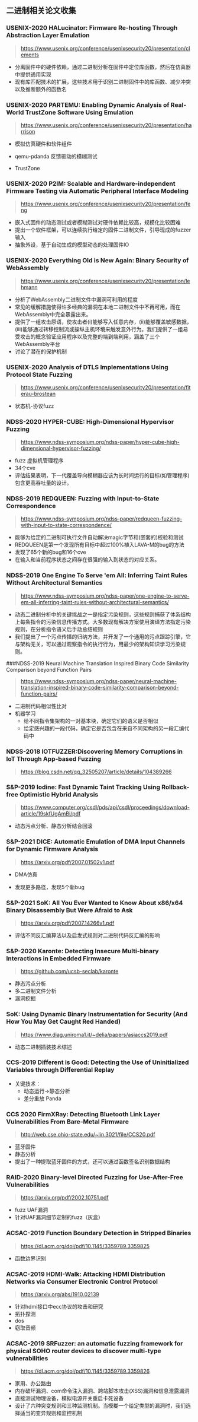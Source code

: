 ## 二进制相关论文收集



### USENIX-2020 HALucinator: Firmware Re-hosting Through Abstraction Layer Emulation

> https://www.usenix.org/conference/usenixsecurity20/presentation/clements

- 分离固件中的硬件依赖，通过二进制分析在固件中定位库函数，然后在仿真器中提供通用实现
- 现有库匹配技术的扩展，这些技术用于识别二进制固件中的库函数、减少冲突以及推断额外的函数名



### USENIX-2020 PARTEMU: Enabling Dynamic Analysis of Real-World TrustZone Software Using Emulation

> https://www.usenix.org/conference/usenixsecurity20/presentation/harrison

- 模拟仿真硬件和软件组件

- qemu-pdanda 反馈驱动的模糊测试

- TrustZone

  

### USENIX-2020  P2IM: Scalable and Hardware-independent Firmware Testing via Automatic Peripheral Interface Modeling

> https://www.usenix.org/conference/usenixsecurity20/presentation/feng

- 嵌入式固件的动态测试或者模糊测试对硬件依赖比较高，规模化比较困难
- 提出一个软件框架，可以连续执行给定的固件二进制文件，引导现成的fuzzer输入
- 抽象外设，基于自动生成的模型动态的处理固件IO



### USENIX-2020 Everything Old is New Again: Binary Security of WebAssembly

> https://www.usenix.org/conference/usenixsecurity20/presentation/lehmann

- 分析了WebAssembly二进制文件中漏洞可利用的程度
- 常见的缓解措施使得许多经典的漏洞在本地二进制文件中不再可用，而在WebAssembly中完全暴露出来。
- 提供了一组攻击原语，使攻击者(i)能够写入任意内存，(ii)能够覆盖敏感数据，(iii)能够通过转移控制流或操纵主机环境来触发意外行为。我们提供了一组易受攻击的概念验证应用程序以及完整的端到端利用，涵盖了三个WebAssembly平台
- 讨论了潜在的保护机制



### USENIX-2020  Analysis of DTLS Implementations Using Protocol State Fuzzing

> https://www.usenix.org/conference/usenixsecurity20/presentation/fiterau-brostean

- 状态机-协议fuzz

  

### NDSS-2020 HYPER-CUBE: High-Dimensional Hypervisor Fuzzing

> https://www.ndss-symposium.org/ndss-paper/hyper-cube-high-dimensional-hypervisor-fuzzing/

- fuzz 虚拟机管理程序
- 34个cve
- 评估结果表明，下一代覆盖导向模糊器应该为长时间运行的目标(如管理程序)包含更高吞吐量的设计。



### NDSS-2019 REDQUEEN: Fuzzing with Input-to-State Correspondence

> https://www.ndss-symposium.org/ndss-paper/redqueen-fuzzing-with-input-to-state-correspondence/

- 能够为给定的二进制可执行文件自动解决magic字节和(嵌套的)校验和测试
- REDQUEEN是第一个发现所有目标中超过100%植入LAVA-M的bug的方法
- 发现了65个新的bug和16个cve
- 在输入和当前程序状态之间存在很强的输入到状态的对应关系。



### NDSS-2019 One Engine To Serve 'em All: Inferring Taint Rules Without Architectural Semantics

> https://www.ndss-symposium.org/ndss-paper/one-engine-to-serve-em-all-inferring-taint-rules-without-architectural-semantics/

- 动态二进制分析中的关键挑战之一是指定污染规则，这些规则捕获了体系结构上每条指令的污染信息传播方式。大多数现有解决方案使用演绎方法指定污染规则，在分析指令语义后手动总结规则
- 我们提出了一个污点传播的归纳方法，并开发了一个通用的污点跟踪引擎，它与架构无关，可以通过观察指令的执行行为，用最少的架构知识学习污染规则。



###NDSS-2019  Neural Machine Translation Inspired Binary Code Similarity Comparison beyond Function Pairs

> https://www.ndss-symposium.org/ndss-paper/neural-machine-translation-inspired-binary-code-similarity-comparison-beyond-function-pairs/

- 二进制代码相似性比对
- 机器学习
  - 给不同指令集架构的一对基本块，确定它们的语义是否相似
  - 给定感兴趣的一段代码，确定它是否包含在来自不同架构的另一段汇编代码中



###  NDSS-2018 IOTFUZZER:Discovering Memory Corruptions in IoT Through App-based Fuzzing

> https://blog.csdn.net/qq_32505207/article/details/104389266



### S&P-2019 Iodine: Fast Dynamic Taint Tracking Using Rollback-free Optimistic Hybrid Analysis

> https://www.computer.org/csdl/pds/api/csdl/proceedings/download-article/19skfUgAmBi/pdf

- 动态污点分析、静态分析结合回滚

  

### S&P-2021 DICE: Automatic Emulation of DMA Input Channels for Dynamic Firmware Analysis

> https://arxiv.org/pdf/2007.01502v1.pdf

- DMA仿真

- 发现更多路径，发现5个新bug



### S&P-2021 SoK: All You Ever Wanted to Know About x86/x64 Binary Disassembly But Were Afraid to Ask

> https://arxiv.org/pdf/2007.14266v1.pdf

- 评估不同反汇编算法以及启发式规则对二进制代码反汇编的影响


### S&P-2020 Karonte: Detecting Insecure Multi-binary Interactions in Embedded Firmware

> https://github.com/ucsb-seclab/karonte

- 静态污点分析
- 多二进制文件分析
- 漏洞挖掘



### SoK: Using Dynamic Binary Instrumentation for Security (And How You May Get Caught Red Handed)

> https://www.diag.uniroma1.it/~delia/papers/asiaccs2019.pdf

- 动态二进制插装技术综述



### CCS-2019 Different is Good: Detecting the Use of Uninitialized Variables through Differential Replay

- 关键技术： 
  - 动态运行->静态分析
  - 差分重放 Panda 



### CCS 2020 FirmXRay: Detecting Bluetooth Link Layer Vulnerabilities From Bare-Metal Firmware

> http://web.cse.ohio-state.edu/~lin.3021/file/CCS20.pdf

- 蓝牙固件
- 静态分析
- 提出了一种提取蓝牙固件的方式，还可以通过函数签名识别数据结构



### RAID-2020 Binary-level Directed Fuzzing for Use-After-Free Vulnerabilities

> https://arxiv.org/pdf/2002.10751.pdf

- fuzz UAF漏洞
- 针对UAF漏洞细节定制的fuzz（灰盒）



### ACSAC-2019 Function Boundary Detection in Stripped Binaries

> https://dl.acm.org/doi/pdf/10.1145/3359789.3359825

- 函数边界识别



### ACSAC-2019 HDMI-Walk: Attacking HDMI Distribution Networks via Consumer Electronic Control Protocol

> https://arxiv.org/abs/1910.02139

- 针对hdmi接口中ecc协议的攻击和研究
- 拓扑探测
- dos
- 窃取音频



### ACSAC-2019 SRFuzzer: an automatic fuzzing framework for physical SOHO router devices to discover multi-type vulnerabilities

> https://dl.acm.org/doi/pdf/10.1145/3359789.3359826

- 家用、办公路由
- 内存破坏漏洞、com命令注入漏洞、跨站脚本攻击(XSS)漏洞和信息泄露漏洞
- 直接测试物理设备，模拟电源开关重启卡死设备
- 设计了六种突变规则和三种监测机制。当模糊一个给定类型的漏洞时，我们选择适当的变异规则和监控机制

